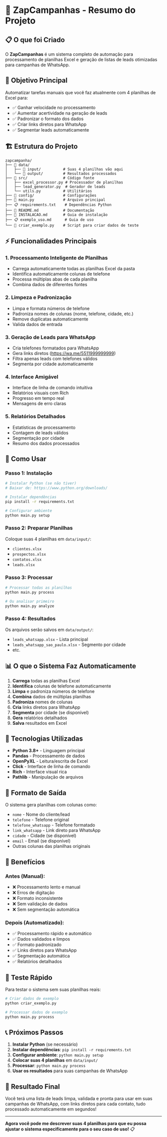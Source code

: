 # 🚀 ZapCampanhas - Resumo do Projeto

## 📋 O que foi Criado

O **ZapCampanhas** é um sistema completo de automação para processamento de planilhas Excel e geração de listas de leads otimizadas para campanhas de WhatsApp.

## 🎯 Objetivo Principal

Automatizar tarefas manuais que você faz atualmente com 4 planilhas de Excel para:
- ✅ Ganhar velocidade no processamento
- ✅ Aumentar acertividade na geração de leads
- ✅ Padronizar o formato dos dados
- ✅ Criar links diretos para WhatsApp
- ✅ Segmentar leads automaticamente

## 🏗️ Estrutura do Projeto

```
zapcampanha/
├── 📁 data/
│   ├── 📁 input/          # Suas 4 planilhas vão aqui
│   └── 📁 output/         # Resultados processados
├── 📁 src/                # Código fonte
│   ├── excel_processor.py # Processador de planilhas
│   ├── lead_generator.py  # Gerador de leads
│   └── utils.py          # Utilitários
├── 📁 config/             # Configurações
├── 🐍 main.py             # Arquivo principal
├── 📋 requirements.txt    # Dependências Python
├── 📖 README.md           # Documentação
├── 🔧 INSTALACAO.md       # Guia de instalação
├── 📋 exemplo_uso.md      # Guia de uso
└── 🧪 criar_exemplo.py    # Script para criar dados de teste
```

## ⚡ Funcionalidades Principais

### 1. **Processamento Inteligente de Planilhas**
- Carrega automaticamente todas as planilhas Excel da pasta
- Identifica automaticamente colunas de telefone
- Processa múltiplas abas de cada planilha
- Combina dados de diferentes fontes

### 2. **Limpeza e Padronização**
- Limpa e formata números de telefone
- Padroniza nomes de colunas (nome, telefone, cidade, etc.)
- Remove duplicatas automaticamente
- Valida dados de entrada

### 3. **Geração de Leads para WhatsApp**
- Cria telefones formatados para WhatsApp
- Gera links diretos (https://wa.me/5511999999999)
- Filtra apenas leads com telefones válidos
- Segmenta por cidade automaticamente

### 4. **Interface Amigável**
- Interface de linha de comando intuitiva
- Relatórios visuais com Rich
- Progresso em tempo real
- Mensagens de erro claras

### 5. **Relatórios Detalhados**
- Estatísticas de processamento
- Contagem de leads válidos
- Segmentação por cidade
- Resumo dos dados processados

## 🚀 Como Usar

### Passo 1: Instalação
```bash
# Instalar Python (se não tiver)
# Baixar de: https://www.python.org/downloads/

# Instalar dependências
pip install -r requirements.txt

# Configurar ambiente
python main.py setup
```

### Passo 2: Preparar Planilhas
Coloque suas 4 planilhas em `data/input/`:
- `clientes.xlsx`
- `prospectos.xlsx` 
- `contatos.xlsx`
- `leads.xlsx`

### Passo 3: Processar
```bash
# Processar todas as planilhas
python main.py process

# Ou analisar primeiro
python main.py analyze
```

### Passo 4: Resultados
Os arquivos serão salvos em `data/output/`:
- `leads_whatsapp.xlsx` - Lista principal
- `leads_whatsapp_sao_paulo.xlsx` - Segmento por cidade
- etc.

## 📊 O que o Sistema Faz Automaticamente

1. **Carrega** todas as planilhas Excel
2. **Identifica** colunas de telefone automaticamente
3. **Limpa** e padroniza números de telefone
4. **Combina** dados de múltiplas planilhas
5. **Padroniza** nomes de colunas
6. **Cria** links diretos para WhatsApp
7. **Segmenta** por cidade (se disponível)
8. **Gera** relatórios detalhados
9. **Salva** resultados em Excel

## 🔧 Tecnologias Utilizadas

- **Python 3.8+** - Linguagem principal
- **Pandas** - Processamento de dados
- **OpenPyXL** - Leitura/escrita de Excel
- **Click** - Interface de linha de comando
- **Rich** - Interface visual rica
- **Pathlib** - Manipulação de arquivos

## 📱 Formato de Saída

O sistema gera planilhas com colunas como:
- `nome` - Nome do cliente/lead
- `telefone` - Telefone original
- `telefone_whatsapp` - Telefone formatado
- `link_whatsapp` - Link direto para WhatsApp
- `cidade` - Cidade (se disponível)
- `email` - Email (se disponível)
- Outras colunas das planilhas originais

## 🎯 Benefícios

### Antes (Manual):
- ❌ Processamento lento e manual
- ❌ Erros de digitação
- ❌ Formato inconsistente
- ❌ Sem validação de dados
- ❌ Sem segmentação automática

### Depois (Automatizado):
- ✅ Processamento rápido e automático
- ✅ Dados validados e limpos
- ✅ Formato padronizado
- ✅ Links diretos para WhatsApp
- ✅ Segmentação automática
- ✅ Relatórios detalhados

## 🧪 Teste Rápido

Para testar o sistema sem suas planilhas reais:

```bash
# Criar dados de exemplo
python criar_exemplo.py

# Processar dados de exemplo
python main.py process
```

## 📞 Próximos Passos

1. **Instalar Python** (se necessário)
2. **Instalar dependências**: `pip install -r requirements.txt`
3. **Configurar ambiente**: `python main.py setup`
4. **Colocar suas 4 planilhas** em `data/input/`
5. **Processar**: `python main.py process`
6. **Usar os resultados** para suas campanhas de WhatsApp

## 🎉 Resultado Final

Você terá uma lista de leads limpa, validada e pronta para usar em suas campanhas de WhatsApp, com links diretos para cada contato, tudo processado automaticamente em segundos!

---

**Agora você pode me descrever suas 4 planilhas para que eu possa ajustar o sistema especificamente para o seu caso de uso!** 📋

